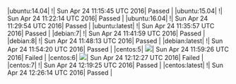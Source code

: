 |ubuntu:14.04| \![](https://cdn.rawgit.com/Neilpang/letest/master/status/ubuntu-14.04.svg?1461496545)| Sun Apr 24 11:15:45 UTC 2016| Passed |
|ubuntu:15.04| \![](https://cdn.rawgit.com/Neilpang/letest/master/status/ubuntu-15.04.svg?1461496934)| Sun Apr 24 11:22:14 UTC 2016| Passed |
|ubuntu:16.04| \![](https://cdn.rawgit.com/Neilpang/letest/master/status/ubuntu-16.04.svg?1461497394)| Sun Apr 24 11:29:54 UTC 2016| Passed |
|ubuntu:latest| \![](https://cdn.rawgit.com/Neilpang/letest/master/status/ubuntu-latest.svg?1461497757)| Sun Apr 24 11:35:57 UTC 2016| Passed |
|debian:7| \![](https://cdn.rawgit.com/Neilpang/letest/master/status/debian-7.svg?1461498119)| Sun Apr 24 11:41:59 UTC 2016| Passed |
|debian:8| \![](https://cdn.rawgit.com/Neilpang/letest/master/status/debian-8.svg?1461498493)| Sun Apr 24 11:48:13 UTC 2016| Passed |
|debian:latest| \![](https://cdn.rawgit.com/Neilpang/letest/master/status/debian-latest.svg?1461498860)| Sun Apr 24 11:54:20 UTC 2016| Passed |
|centos:5| ![](https://cdn.rawgit.com/Neilpang/letest/master/status/centos-5.svg?1461499166)| Sun Apr 24 11:59:26 UTC 2016| Failed |
|centos:6| ![](https://cdn.rawgit.com/Neilpang/letest/master/status/centos-6.svg?1461499947)| Sun Apr 24 12:12:27 UTC 2016| Failed |
|centos:7| \![](https://cdn.rawgit.com/Neilpang/letest/master/status/centos-7.svg?1461500365)| Sun Apr 24 12:19:25 UTC 2016| Passed |
|centos:latest| \![](https://cdn.rawgit.com/Neilpang/letest/master/status/centos-latest.svg?1461500774)| Sun Apr 24 12:26:14 UTC 2016| Passed |
